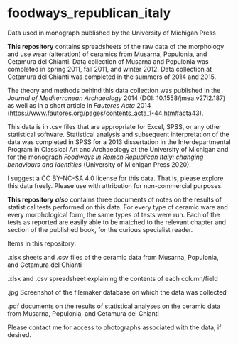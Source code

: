 # foodways_republican_italy
Data used in monograph published by the University of Michigan Press

<b>This repository</b> contains spreadsheets of the raw data of the morphology and use wear (alteration) of ceramics from Musarna, Populonia, and Cetamura del Chianti. Data collection of Musarna and Populonia was completed in spring 2011, fall 2011, and winter 2012. Data collection at Cetamura del Chianti was completed in the summers of 2014 and 2015.

The theory and methods behind this data collection was published in the <i>Journal of Mediterranean Archaeology</i> 2014 (DOI: 10.1558/jmea.v27i2.187) as well as in a short article in <i>Fautores Acta</i> 2014 (https://www.fautores.org/pages/contents_acta_1-44.htm#acta43). 

This data is in .csv files that are appropriate for Excel, SPSS, or any other statistical software. Statistical analysis and subsequent interpretation of the data was completed in SPSS for a 2013 dissertation in the Interdepartmental Program in Classical Art and Archaeology at the University of Michigan and for the monograph <i>Foodways in Roman Republican Italy: changing behaviours and identities</i> (University of Michigan Press 2020).

I suggest a CC BY-NC-SA 4.0 license for this data. That is, please explore this data freely. Please use with attribution for non-commercial purposes. 

<b>This repository</b> <b><i>also</i></b> contains three documents of notes on the results of statistical tests performed on this data. For every type of ceramic ware and every morphological form, the same types of tests were run. Each of the tests as reported are easily able to be matched to the relevant chapter and section of the published book, for the curious specialist reader.

Items in this repository:

.xlsx sheets and .csv files of the ceramic data from Musarna, Populonia, and Cetamura del Chianti

.xlsx and .csv spreadsheet explaining the contents of each column/field

.jpg Screenshot of the filemaker database on which the data was collected

.pdf documents on the results of statistical analyses on the ceramic data from Musarna, Populonia, and Cetamura del Chianti

Please contact me for access to photographs associated with the data, if desired.
